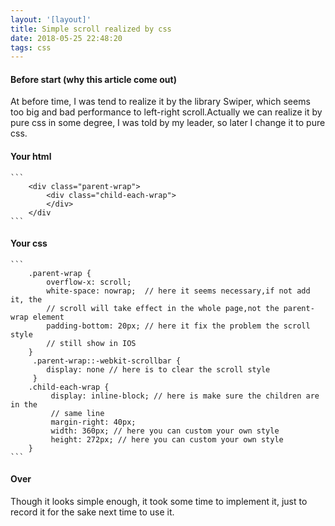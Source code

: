 ```yaml
---
layout: '[layout]'
title: Simple scroll realized by css
date: 2018-05-25 22:48:20
tags: css
---
```


#### Before start (why this article come out)

 At before time, I was tend to realize it by the library Swiper, which seems
 too big and bad performance to left-right scroll.Actually we can realize it
 by pure css in some degree,  I was told by my leader, so later I change it to
 pure css.

#### Your html

    ```
        <div class="parent-wrap">
            <div class="child-each-wrap">
            </div>
        </div
    ```

#### Your css

    ```
        .parent-wrap {
            overflow-x: scroll;
            white-space: nowrap;  // here it seems necessary,if not add it, the
            // scroll will take effect in the whole page,not the parent-wrap element
            padding-bottom: 20px; // here it fix the problem the scroll style
            // still show in IOS
        }
         .parent-wrap::-webkit-scrollbar {
            display: none // here is to clear the scroll style
         }
        .child-each-wrap {
             display: inline-block; // here is make sure the children are in the
             // same line
             margin-right: 40px;
             width: 360px; // here you can custom your own style
             height: 272px; // here you can custom your own style
        }
    ```

#### Over

   Though it looks simple enough, it took some time to implement it, just to
 record it for the sake next time to use it.